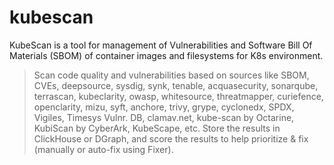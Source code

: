 # kubescan
KubeScan is a tool for management of Vulnerabilities and Software Bill Of Materials (SBOM) of container images and filesystems for K8s environment.
> Scan code quality and vulnerabilities based on sources like SBOM, CVEs, deepsource, sysdig, synk, tenable, acquasecurity, sonarqube, terrascan, kubeclarity, owasp, whitesource, threatmapper, curiefence, openclarity, mizu, syft, anchore, trivy, grype, cyclonedx, SPDX, Vigiles, Timesys Vulnr. DB, clamav.net, kube-scan by Octarine, KubiScan by CyberArk, KubeScape, etc.
> Store the results in ClickHouse or DGraph, and score the results to help prioritize & fix (manually or auto-fix using Fixer). 

